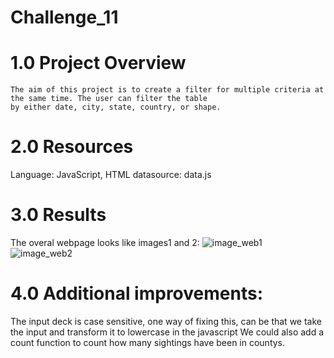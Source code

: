 # Challenge_11
# 1.0 Project Overview
    The aim of this project is to create a filter for multiple criteria at the same time. The user can filter the table
    by either date, city, state, country, or shape.

# 2.0 Resources

  Language: JavaScript, HTML
  datasource: data.js
  
# 3.0 Results

  The overal webpage looks like images1 and 2:
![image_web1](https://user-images.githubusercontent.com/85843030/132144691-034998e1-0d3c-45b7-b594-1805a46a464b.jpg)
![image_web2](https://user-images.githubusercontent.com/85843030/132144697-b3797166-0c00-4255-9080-70241c5bf7ad.jpg)


  
  
  









# 4.0 Additional improvements:

The input deck is case sensitive, one way of fixing this, can be that we take the input and transform it to lowercase in the javascript
We could also add a count function to count how many sightings have been in countys. 
